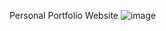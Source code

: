 Personal Portfolio Website
![image](https://user-images.githubusercontent.com/61040390/143614007-e45af869-9c65-42d5-9918-df7d071a814d.png)
